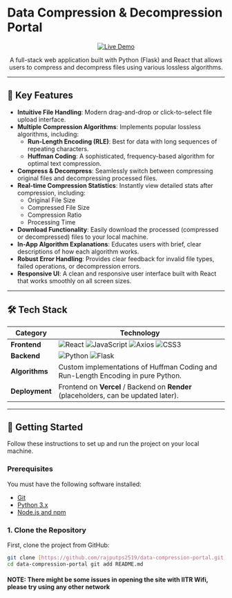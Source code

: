 
# Data Compression & Decompression Portal
<p align="center">
  <a href="https://data-compression-portal-l78y.vercel.app" target="_blank">
    <img src="https://img.shields.io/badge/Live-Demo-brightgreen?style=for-the-badge&logo=vercel" alt="Live Demo">
  </a>
</p>



<p align="center">
  A full-stack web application built with Python (Flask) and React that allows users to compress and decompress files using various lossless algorithms.
</p>

---

## 🌟 Key Features

-   **Intuitive File Handling**: Modern drag-and-drop or click-to-select file upload interface.
-   **Multiple Compression Algorithms**: Implements popular lossless algorithms, including:
    -   **Run-Length Encoding (RLE)**: Best for data with long sequences of repeating characters.
    -   **Huffman Coding**: A sophisticated, frequency-based algorithm for optimal text compression.
-   **Compress & Decompress**: Seamlessly switch between compressing original files and decompressing processed files.
-   **Real-time Compression Statistics**: Instantly view detailed stats after compression, including:
    -   Original File Size
    -   Compressed File Size
    -   Compression Ratio
    -   Processing Time
-   **Download Functionality**: Easily download the processed (compressed or decompressed) files to your local machine.
-   **In-App Algorithm Explanations**: Educates users with brief, clear descriptions of how each algorithm works.
-   **Robust Error Handling**: Provides clear feedback for invalid file types, failed operations, or decompression errors.
-   **Responsive UI**: A clean and responsive user interface built with React that works smoothly on all screen sizes.

---

## 🛠️ Tech Stack

| Category      | Technology                                                                                                                                                             |
| ------------- | ---------------------------------------------------------------------------------------------------------------------------------------------------------------------- |
| **Frontend** | ![React](https://img.shields.io/badge/react-%2320232a.svg?style=for-the-badge&logo=react&logoColor=%2361DAFB) ![JavaScript](https://img.shields.io/badge/javascript-%23323330.svg?style=for-the-badge&logo=javascript&logoColor=%23F7DF1E) ![Axios](https://img.shields.io/badge/axios-671ddf?style=for-the-badge&logo=axios&logoColor=white) ![CSS3](https://img.shields.io/badge/css3-%231572B6.svg?style=for-the-badge&logo=css3&logoColor=white) |
| **Backend** | ![Python](https://img.shields.io/badge/python-3776AB?style=for-the-badge&logo=python&logoColor=white) ![Flask](https://img.shields.io/badge/flask-%23000.svg?style=for-the-badge&logo=flask&logoColor=white)                                                                                                                                                                                     |
| **Algorithms**| Custom implementations of Huffman Coding and Run-Length Encoding in pure Python.                                                                                        |
| **Deployment**| Frontend on **Vercel** / Backend on **Render** (placeholders, can be updated later).                                                                                       |

---

## 🚀 Getting Started

Follow these instructions to set up and run the project on your local machine.

### Prerequisites

You must have the following software installed:
-   [Git](https://git-scm.com/)
-   [Python 3.x](https://www.python.org/downloads/)
-   [Node.js and npm](https://nodejs.org/en/download/)

### 1. Clone the Repository

First, clone the project from GitHub:
```bash
git clone [https://github.com/rajputps2519/data-compression-portal.git](https://github.com/rajputps2519/data-compression-portal.git)
cd data-compression-portal git add README.md  
```
#### NOTE: There might be some issues in opening the site with IITR Wifi, please try using any other network
